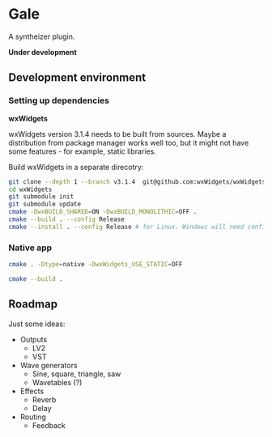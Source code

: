 # Gale

A syntheizer plugin.

__Under development__


## Development environment

### Setting up dependencies

__wxWidgets__

wxWidgets version 3.1.4 needs to be built from sources. Maybe a distribution from package manager works well too, but it might not have some features - for example, static libraries.

Build wxWidgets in a separate direcotry:
```bash
git clone --depth 1 --branch v3.1.4  git@github.com:wxWidgets/wxWidgets.git
cd wxWidgets
git submodule init
git submodule update
cmake -DwxBUILD_SHARED=ON -DwxBUILD_MONOLITHIC=OFF .
cmake --build . --config Release
cmake --install . --config Release # for Linux. Windows will need configuration of paths in CMakeLists.txt instead of looking up the library from system path
```




### Native app

```bash
cmake . -Dtype=native -DwxWidgets_USE_STATIC=OFF

cmake --build .
```

## Roadmap

Just some ideas:

- Outputs
  - LV2
  - VST
- Wave generators
  - Sine, square, triangle, saw
  - Wavetables (?)
- Effects
  - Reverb
  - Delay
- Routing
  - Feedback